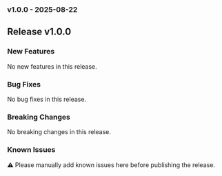 ### v1.0.0 - 2025-08-22
## Release v1.0.0

### New Features

No new features in this release.

### Bug Fixes

No bug fixes in this release.

### Breaking Changes

No breaking changes in this release.

### Known Issues

⚠️ Please manually add known issues here before publishing the release.

